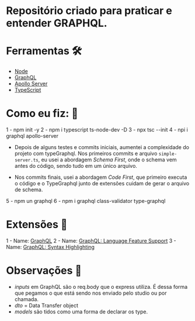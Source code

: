 # Repositório criado para praticar e entender GRAPHQL.

# Ferramentas 🛠️

- [Node](https://nodejs.org/en/)
- [GraphQL](https://graphql.org/)
- [Apollo Server](https://www.apollographql.com/docs/apollo-server/)
- [TypeScript](https://www.typescriptlang.org/)

# Como eu fiz: 🚀

1 - npm init -y
2 - npm i typescript ts-node-dev -D
3 - npx tsc --init
4 - npi i graphql apollo-server

- Depois de alguns testes e commits iniciais, aumentei a complexidade do projeto com typeGraphql. Nos primeiros commits e arquivo `simple-server.ts`, eu usei a abordagem _Schema First_, onde o schema vem antes do código, sendo tudo em um único arquivo.

- Nos commits finais, usei a abordagem _Code First_, que primeiro executa o código e o TypeGraphql junto de extensões cuidam de gerar o arquivo de schema.

5 - npm un graphql
6 - npm i graphql class-validator type-graphql

# Extensões 📲

1 - Name: [GraphQL](https://marketplace.visualstudio.com/items?itemName=mquandalle.graphql)
2 - Name: [GraphQL: Language Feature Support](https://marketplace.visualstudio.com/items?itemName=GraphQL.vscode-graphql)
3 - Name: [GraphQL: Syntax Highlighting](https://marketplace.visualstudio.com/items?itemName=GraphQL.vscode-graphql-syntax)

# Observações 👀

- _inputs_ em GraphQL são o req.body que o express utiliza. É dessa forma que pegamos o que está sendo nos enviado pelo studio ou por chamada.
- _dto_ = Data Transfer object
- _models_ são tidos como uma forma de declarar os type.
